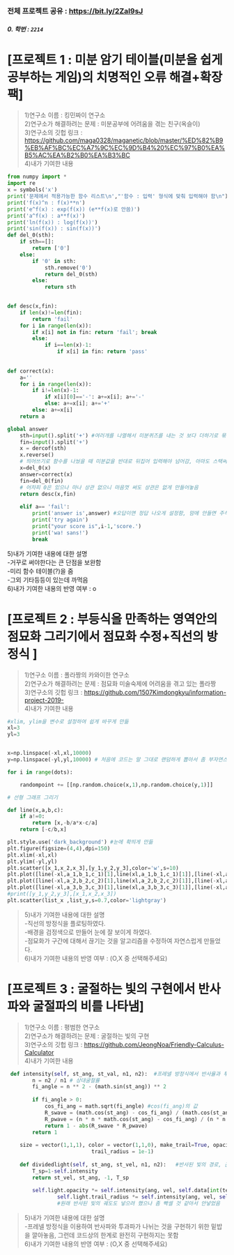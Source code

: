 ### 전체 프로젝트 공유 : https://bit.ly/2ZaI9sJ<br>

##### 0. 학번 : ``2214``

# [프로젝트 1 : 미분 암기 테이블(미분을 쉽게 공부하는 게임)의 치명적인 오류 해결+확장팩]<br>
>1)연구소 이름 : 킹민짜이 연구소<br>
2)연구소가 해결하려는 문제 : 미분공부에 어려움을 겪는 친구(옥슬이)<br>
3)연구소의 깃헙 링크 : https://github.com/maga0328/maganetic/blob/master/%ED%82%B9%EB%AF%BC%EC%A7%9C%EC%9D%B4%20%EC%97%B0%EA%B5%AC%EA%B2%B0%EA%B3%BC<br>
4)내가 기여한 내용

```python
from numpy import *
import re
x = symbols('x')
print('문제에서 적용가능한 함수 리스트\n',"'함수 : 입력' 형식에 맞춰 입력해야 함\n")
print('f(x)^n : f(x)**n')
print('e^f(x) : exp(f(x)) (e**f(x)로 안씀)')
print('a^f(x) : a**f(x)')
print('ln(f(x)) : log(f(x))')
print('sin(f(x)) : sin(f(x))')
def del_0(sth):
    if sth==[]:
        return ['0']
    else:
        if '0' in sth:
            sth.remove('0')
            return del_0(sth)
        else:
            return sth

        
def desc(x,fin):
    if len(x)!=len(fin):
        return 'fail'
    for i in range(len(x)):
        if x[i] not in fin: return 'fail'; break
        else:
            if i==len(x)-1:
                if x[i] in fin: return 'pass'
                
                
def correct(x):
    a=''
    for i in range(len(x)):
        if i!=len(x)-1:
            if x[i][0]=='-': a+=x[i]; a+='-'
            else: a+=x[i]; a+='+'
        else: a+=x[i]
    return a

global answer
    sth=input().split('+') #여러개를 나열해서 미분퀴즈를 내는 것 보다 더하기로 묶는게 나을듯
    fin=input().split('+')
    x = dercof(sth)
    x.reverse()
    # 띄어쓰기로 함수를 나눴을 때 미분값을 반대로 뒤집어 입력해야 넘어감, 아마도 스택써서 그런듯. 그래서 리스트 자체를 뒤집음
    x=del_0(x)
    answer=correct(x)
    fin=del_0(fin)
    # 어차피 0은 있으나 마나 상관 없으니 마음껏 써도 상관은 없게 만들어놓음
    return desc(x,fin)
    
    elif a== 'fail':
        print('answer is',answer) #오답이면 정답 나오게 설정함, 맘에 안들면 주석처리 하면 됨
        print('try again')
        print("your score is",i-1,'score.')
        print('wa! sans!')
        break
```
5)내가 기여한 내용에 대한 설명<br>
    -거꾸로 써야한다는 큰 단점을 보완함<br>
    -미리 함수 테이블(?)을 줌<br>
    -그외 기타등등이 있는데 까먹음<br>
6)내가 기여한 내용의 반영 여부 : o<br>

# [프로젝트 2 : 부등식을 만족하는 영역안의 점묘화 그리기에서 점묘화 수정+직선의 방정식 ]<br>
>1)연구소 이름 : 폴라짱의 카와이한 연구소<br>
2)연구소가 해결하려는 문제 : 점묘화 미술숙제에 어려움을 겪고 있는 폴라짱<br>
3)연구소의 깃헙 링크 : https://github.com/1507Kimdongkyu/information-project-2019-<br>
4)내가 기여한 내용<br>

```python
#xlim, ylim을 변수로 설정하여 쉽게 바꾸게 만듦
xl=3
yl=3


x=np.linspace(-xl,xl,10000)
y=np.linspace(-yl,yl,10000) # 처음에 코드는 말 그대로 랜덤하게 뽑아서 좀 부자연스럽게 영역이 끊긴 감이 있었다. 하지만 

for i in range(dots):

    randompoint += [[np.random.choice(x,1),np.random.choice(y,1)]]

# 선형 그래프 그리기

def line(x,a,b,c):
    if a!=0:
        return [x,-b/a*x-c/a]
    return [-c/b,x]

plt.style.use('dark_background') #눈에 확띄게 만듦
plt.figure(figsize=(4,4),dpi=150)
plt.xlim(-xl,xl)
plt.ylim(-yl,yl)
plt.scatter([x_1,x_2,x_3],[y_1,y_2,y_3],color='w',s=10)
plt.plot([line(-xl,a_1,b_1,c_1)[1],line(xl,a_1,b_1,c_1)[1]],[line(-xl,a_1,b_1,c_1)[0],line(xl,a_1,b_1,c_1)[0]],linestyle='dashed',alpha=1,color='w')
plt.plot([line(-xl,a_2,b_2,c_2)[1],line(xl,a_2,b_2,c_2)[1]],[line(-xl,a_2,b_2,c_2)[0],line(xl,a_2,b_2,c_2)[0]],linestyle='dashed',alpha=1,color='w')
plt.plot([line(-xl,a_3,b_3,c_3)[1],line(xl,a_3,b_3,c_3)[1]],[line(-xl,a_3,b_3,c_3)[0],line(xl,a_3,b_3,c_3)[0]],linestyle='dashed',alpha=1,color='w')
#print([y_1,y_2,y_3],[x_1,x_2,x_3])
plt.scatter(list_x ,list_y,s=0.7,color='lightgray')
```

>5)내가 기여한 내용에 대한 설명<br>
    -직선의 방정식을 플로팅하였다.<br>
    -배경을 검정색으로 만들어 눈에 잘 보이게 하였다.<br>
    -점묘화가 구간에 대해서 끊기는 것을 알고리즘을 수정하여 자연스럽게 만들었다.<br>
6)내가 기여한 내용의 반영 여부 : (O,X 중 선택해주세요)<br>

# [프로젝트 3 : 굴절하는 빛의 구현에서 반사파와 굴절파의 비를 나타냄]<br>
>1)연구소 이름 : 평범한 연구소<br>
2)연구소가 해결하려는 문제 : 굴절하는 빛의 구현<br>
3)연구소의 깃헙 링크 : https://github.com/JeongNoa/Friendly-Calculus-Calculator<br>
4)내가 기여한 내용<br>

```python
 def intensity(self, st_ang, st_val, n1, n2):  #프레넬 방정식에서 반사율과 투과율을 계산해줌; 이건 투과율
        n = n2 / n1 # 상대굴절률
        fi_angle = n ** 2 - (math.sin(st_ang)) ** 2
        
        if fi_angle > 0:
            cos_fi_ang = math.sqrt(fi_angle) #cos(fi_ang)의 값
            R_swave = (math.cos(st_ang) - cos_fi_ang) / (math.cos(st_ang) + cos_fi_ang)
            R_pwave = (n * n * math.cos(st_ang) - cos_fi_ang) / (n * n * math.cos(st_ang) + cos_fi_ang)
            return 1 - abs(R_swave * R_pwave)
        return 1
    
    size = vector(1,1,1), color = vector(1,1,0), make_trail=True, opacity = 1,
                           trail_radius = 1e-1)
    
    def dividedlight(self, st_ang, st_vel, n1, n2):   #반사된 빛의 경로, 근데 코드력의 한계로 못넣었음, 재우가 해결해 줄 것이라 믿고있음
        T_sp=1-self.intensity
        return st_vel, st_ang, -1, T_sp
        
        self.light.opacity *= self.intensity(ang, vel, self.data[int(temp +(1-direc)/2)][0], self.data[int(temp+(direc+1)//2)][0])
                self.light.trail_radius *= self.intensity(ang, vel, self.data[int(temp +(1-direc)/2)][0], self.data[int(temp+(direc+1)//2)][0])
                #원래 반사된 빛의 궤도도 넣으려 했으나 좀 빡셀 것 같아서 안넣었음
```

>5)내가 기여한 내용에 대한 설명<br>
    -프레넬 방정식을 이용하여 반사파와 투과파가 나뉘는 것을 구현하기 위한 밑밥을 깔아놓음, 그런데 코드상의 한계로 완전히 구현하지는 못함<br>
6)내가 기여한 내용의 반영 여부 : (O,X 중 선택해주세요)<br>

